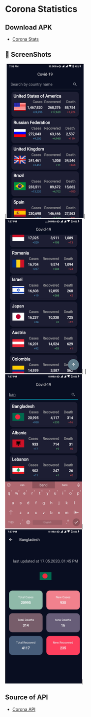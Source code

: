 # Corona Statistics
 
## Download APK
* [Corona Stats](https://drive.google.com/open?id=12ZgQdkufa-FwG3vYasqA7GDaZ623aKWd)

## 📸 ScreenShots


|<img src="ss/1.jpg" width="250">|<img src="ss/2.jpg" width="250">|
|<img src="ss/3.jpg" width="250">|<img src="ss/4.jpg" width="250">|


## Source of API
* [Corona API](https://covid19api.com/)
